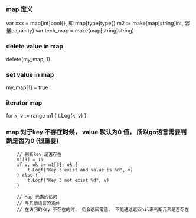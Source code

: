 ### map 定义
var xxx = map[int]bool{}, 即 map[type]type{}
m2 := make(map[string]int, 容量capacity)
var tech_map = make(map[string]string)
### delete value in map
delete(my_map, 1)
### set value in map
my_map[1] = true
### iterator map
for k, v := range m1 {
    t.Log(k, v)
}
### map 对于key 不存在时候， value 默认为0 值， 所以go语言需要判断是否为0 (很重要)
```
	// 判断key 是否存在
	m1[3] = 10
	if v, ok := m1[3]; ok {
		t.Logf("Key 3 exist and value is %d", v)
	} else {
		t.Logf("Key 3 not exist %d", v)
	}

	// Map 元素的访问
	// 与其他语言的差异
	// 在访问的Key 不存在的时， 仍会返回零值， 不能通过返回nil来判断元素是否存在
```
